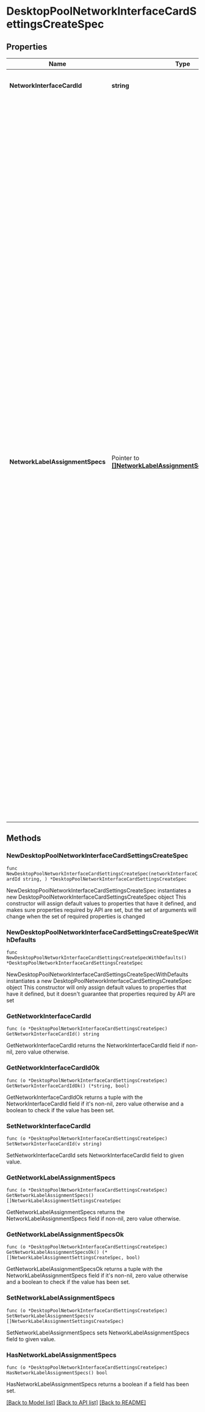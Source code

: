 # DesktopPoolNetworkInterfaceCardSettingsCreateSpec

## Properties

Name | Type | Description | Notes
------------ | ------------- | ------------- | -------------
**NetworkInterfaceCardId** | **string** | The network interface card id for these settings. | 
**NetworkLabelAssignmentSpecs** | Pointer to [**[]NetworkLabelAssignmentSettingsCreateSpec**](NetworkLabelAssignmentSettingsCreateSpec.md) | Automatic network label assignment feature settings for this NIC. By default, newly provisioned machines of an automated desktop pool retain their parent image&#39;s network labels on each of their network interface cards. In certain circumstances, notably dealing with VLAN subset sizing and DHCP IP address availability, it may be desirable for the desktop pool to instead use different network labels for these newly provisioned machines. This feature allows an administrator to provide a per NIC list of network labels and their maximum availability to be automatically distributed to newly provisioned machines. &lt;br&gt; If this is unset, the feature is disabled.&lt;br&gt; Starting at the alphabetically first network label specification in the list that has not yet been assigned its maximum count for this NIC on this desktop pool, the desktop pool will have its next provisioned machine&#39;s NIC assigned that label. If all network labels in this list have reached their maximum count, this desktop pool will have further provisioned machines assigned the last label in the list over capacity, and an error will be logged. Not all labels need be configured. &lt;br&gt; | [optional] 

## Methods

### NewDesktopPoolNetworkInterfaceCardSettingsCreateSpec

`func NewDesktopPoolNetworkInterfaceCardSettingsCreateSpec(networkInterfaceCardId string, ) *DesktopPoolNetworkInterfaceCardSettingsCreateSpec`

NewDesktopPoolNetworkInterfaceCardSettingsCreateSpec instantiates a new DesktopPoolNetworkInterfaceCardSettingsCreateSpec object
This constructor will assign default values to properties that have it defined,
and makes sure properties required by API are set, but the set of arguments
will change when the set of required properties is changed

### NewDesktopPoolNetworkInterfaceCardSettingsCreateSpecWithDefaults

`func NewDesktopPoolNetworkInterfaceCardSettingsCreateSpecWithDefaults() *DesktopPoolNetworkInterfaceCardSettingsCreateSpec`

NewDesktopPoolNetworkInterfaceCardSettingsCreateSpecWithDefaults instantiates a new DesktopPoolNetworkInterfaceCardSettingsCreateSpec object
This constructor will only assign default values to properties that have it defined,
but it doesn't guarantee that properties required by API are set

### GetNetworkInterfaceCardId

`func (o *DesktopPoolNetworkInterfaceCardSettingsCreateSpec) GetNetworkInterfaceCardId() string`

GetNetworkInterfaceCardId returns the NetworkInterfaceCardId field if non-nil, zero value otherwise.

### GetNetworkInterfaceCardIdOk

`func (o *DesktopPoolNetworkInterfaceCardSettingsCreateSpec) GetNetworkInterfaceCardIdOk() (*string, bool)`

GetNetworkInterfaceCardIdOk returns a tuple with the NetworkInterfaceCardId field if it's non-nil, zero value otherwise
and a boolean to check if the value has been set.

### SetNetworkInterfaceCardId

`func (o *DesktopPoolNetworkInterfaceCardSettingsCreateSpec) SetNetworkInterfaceCardId(v string)`

SetNetworkInterfaceCardId sets NetworkInterfaceCardId field to given value.


### GetNetworkLabelAssignmentSpecs

`func (o *DesktopPoolNetworkInterfaceCardSettingsCreateSpec) GetNetworkLabelAssignmentSpecs() []NetworkLabelAssignmentSettingsCreateSpec`

GetNetworkLabelAssignmentSpecs returns the NetworkLabelAssignmentSpecs field if non-nil, zero value otherwise.

### GetNetworkLabelAssignmentSpecsOk

`func (o *DesktopPoolNetworkInterfaceCardSettingsCreateSpec) GetNetworkLabelAssignmentSpecsOk() (*[]NetworkLabelAssignmentSettingsCreateSpec, bool)`

GetNetworkLabelAssignmentSpecsOk returns a tuple with the NetworkLabelAssignmentSpecs field if it's non-nil, zero value otherwise
and a boolean to check if the value has been set.

### SetNetworkLabelAssignmentSpecs

`func (o *DesktopPoolNetworkInterfaceCardSettingsCreateSpec) SetNetworkLabelAssignmentSpecs(v []NetworkLabelAssignmentSettingsCreateSpec)`

SetNetworkLabelAssignmentSpecs sets NetworkLabelAssignmentSpecs field to given value.

### HasNetworkLabelAssignmentSpecs

`func (o *DesktopPoolNetworkInterfaceCardSettingsCreateSpec) HasNetworkLabelAssignmentSpecs() bool`

HasNetworkLabelAssignmentSpecs returns a boolean if a field has been set.


[[Back to Model list]](../README.md#documentation-for-models) [[Back to API list]](../README.md#documentation-for-api-endpoints) [[Back to README]](../README.md)


